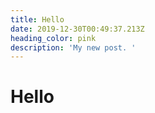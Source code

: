 ```yaml
---
title: Hello
date: 2019-12-30T00:49:37.213Z
heading_color: pink
description: 'My new post. '
---
```

# Hello